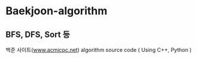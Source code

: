 # Baekjoon-algorithm
## BFS, DFS, Sort 등

백준 사이트(www.acmicpc.net) algorithm source code ( Using C++, Python )


